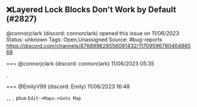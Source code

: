 ## ❌Layered Lock Blocks Don't Work by Default (#2827)
@connorjclark (discord: connorclark) opened this issue on 11/06/2023
Status: unknown
Tags: Open,Unassigned
Source: #bug-reports https://discord.com/channels/876899628556091432/1170959678046486568


=== @connorjclark (discord: connorclark) 11/06/2023 05:35

.

=== @EmilyV99 (discord: Emily) 11/06/2023 16:48

`,`, `.`
plus `Edit->Maps->Goto Map`
